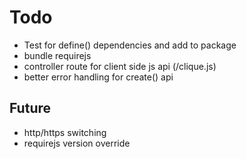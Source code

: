 # Todo

- Test for define() dependencies and add to package
- bundle requirejs
- controller route for client side js api (/clique.js)
- better error handling for create() api

## Future

- http/https switching
- requirejs version override